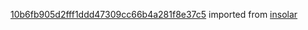 [10b6fb905d2fff1ddd47309cc66b4a281f8e37c5](https://github.com/insolar/insolar/commit/10b6fb905d2fff1ddd47309cc66b4a281f8e37c5) imported from [insolar](https://github.com/insolar/insolar)
